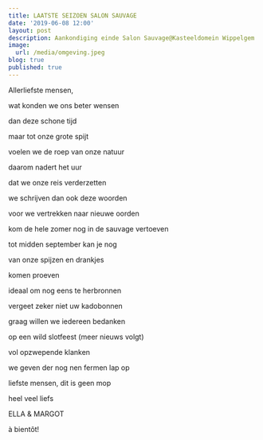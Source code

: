 ```yaml
---
title: LAATSTE SEIZOEN SALON SAUVAGE
date: '2019-06-08 12:00'
layout: post
description: Aankondiging einde Salon Sauvage@Kasteeldomein Wippelgem
image:
  url: /media/omgeving.jpeg
blog: true
published: true
---
```

Allerliefste mensen,

wat konden we ons beter wensen

dan deze schone tijd

maar tot onze grote spijt

voelen we de roep van onze natuur

daarom nadert het uur

dat we onze reis verderzetten

we schrijven dan ook deze woorden

voor we vertrekken naar nieuwe oorden

kom de hele zomer nog in de sauvage vertoeven

tot midden september kan je nog 

van onze spijzen en drankjes

komen proeven

ideaal om nog eens te herbronnen

vergeet zeker niet uw kadobonnen

graag willen we iedereen bedanken

op een wild slotfeest (meer nieuws volgt)

vol opzwepende klanken

we geven der nog nen fermen lap op

liefste mensen, dit is geen mop

heel veel liefs

ELLA & MARGOT

à bientôt!
